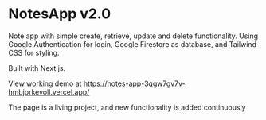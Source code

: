 # NotesApp v2.0

Note app with simple create, retrieve, update and delete functionality.
Using Google Authentication for login, Google Firestore as database, and Tailwind CSS for styling.

Built with Next.js.

View working demo at https://notes-app-3qgw7gv7v-hmbjorkevoll.vercel.app/

The page is a living project, and new functionality is added continuously
